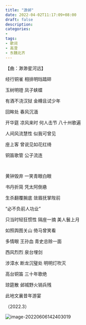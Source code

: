 ```yaml
---
title: "游邺"
date: 2022-04-02T11:17:09+08:00
draft: false
description:
categories: 
-  
tags:
- 歌词
- 高澄
- 东魏北齐
---
```


【曲：渺渺星河远】

经行铜雀 相排明珰踏碎 

玉树明镫 凤子蛱蝶

有酒不浇汉狱 金樽且试少年

回眸处 春风沉湎

开华筵 凉风来时 何人击节 八十州歌遍

人间风流慧性 似我可曾见

座上客 曾说见如花红绮

铜笛歌管 公子流连

&nbsp;

黄钟毁弃 一笑青眼白眼

书丹折简 凭太阿倒悬

生杀翻覆腕底 敛眉抚掌陛前

“必不负前人功业”

只当时轻狂惯性 隔座一摘 美人鬟上月

如照舆图关山 倚马曾笑看

多情眼 王孙血 青史总赊一面

西风烈烈 泉台埋剑

涉漳水 断龙沉璧处 明明灯吹灭

高台铜笛 三十年歌绝

琼筵散 邺城野火销兵残

此地文襄昔年游宴





（2022.3）



![image-20220606142403019](D:\Hugo\myspace\content\posts\image-20220606142403019.png)
